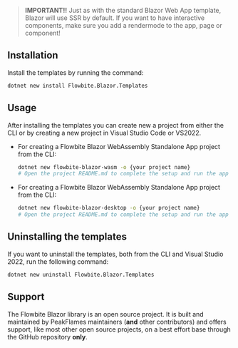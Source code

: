 > **IMPORTANT!!**
> Just as with the standard Blazor Web App template, Blazor will use SSR by default. If you want to have interactive components, make sure you add a rendermode to the app, page or component!

## Installation

Install the templates by running the command:

~~~sh
dotnet new install Flowbite.Blazor.Templates
~~~

## Usage

After installing the templates you can create new a project from either the CLI or by creating a new project in Visual Studio Code or VS2022.

- For creating a Flowbite Blazor WebAssembly Standalone App project from the CLI:

    ~~~sh
    dotnet new flowbite-blazor-wasm -o {your project name}
    # Open the project README.md to complete the setup and run the app
    ~~~

- For creating a Flowbite Blazor WebAssembly Standalone App project from the CLI:

    ~~~sh
    dotnet new flowbite-blazor-desktop -o {your project name}
    # Open the project README.md to complete the setup and run the app
    ~~~

## Uninstalling the templates

If you want to uninstall the templates, both from the CLI and Visual Studio 2022,  run the following command:

~~~sh
dotnet new uninstall Flowbite.Blazor.Templates
~~~

## Support

The Flowbite Blazor library is an open source project. It is built and maintained by PeakFlames maintainers (**and** other contributors)
and offers support, like most other open source projects, on a best effort base through the GitHub repository **only**.
